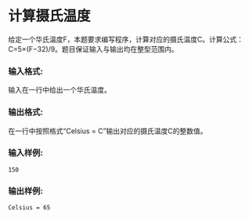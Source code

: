 # 计算摄氏温度
给定一个华氏温度F，本题要求编写程序，计算对应的摄氏温度C。计算公式：C=5×(F−32)/9。题目保证输入与输出均在整型范围内。

### 输入格式:
输入在一行中给出一个华氏温度。

### 输出格式:
在一行中按照格式“Celsius = C”输出对应的摄氏温度C的整数值。

### 输入样例:
```
150
```
### 输出样例:
```
Celsius = 65
```